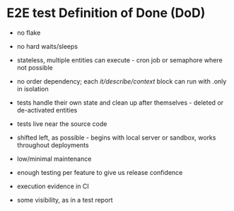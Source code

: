 # E2E test Definition of Done (DoD)
-   no flake
    
-   no hard waits/sleeps
    
-   stateless, multiple entities can execute - cron job or semaphore where not possible
    
-   no order dependency; each _it/describe/context_ block can run with .only in isolation
    
-   tests handle their own state and clean up after themselves - deleted or de-activated entities
    
-   tests live near the source code
    
-   shifted left, as possible - begins with local server or sandbox, works throughout deployments
    
-   low/minimal maintenance
    
-   enough testing per feature to give us release confidence
    
-   execution evidence in CI
    
-   some visibility, as in a test report